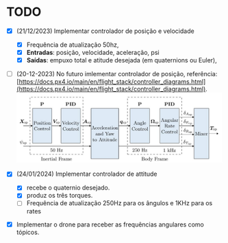 # TODO

- [x] (21/12/2023) Implementar controlador de posição e velocidade
    - [x] Frequência de atualização 50hz,
    - [x] **Entradas**: posição, velocidade, aceleração, psi 
    - [x] **Saídas**: empuxo total e atitude desejada (em quaternions ou Euler),
- [ ] (20-12-2023) No futuro imlementar controlador de posição, referência: [https://docs.px4.io/main/en/flight_stack/controller_diagrams.html](https://docs.px4.io/main/en/flight_stack/controller_diagrams.html).
![control strategy](control_strategy.png)
- [x] (24/01/2024) Implementar controlador de attitude
    - [x] recebe o quaternio desejado. 
    - [x] produz os três torques.
    - [ ] Frequência de atualização 250Hz para os ângulos e 1KHz para os rates
- [x] Implementar o drone para receber as frequências angulares como tópicos.
  